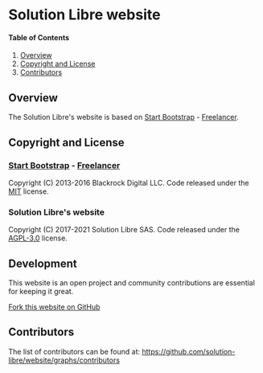 # Solution Libre website

#### Table of Contents

1. [Overview](#overview)
2. [Copyright and License](#copyright-and-license)
3. [Contributors](#contributors)

## Overview

The Solution Libre's website is based on [Start Bootstrap](http://startbootstrap.com/) - [Freelancer](http://startbootstrap.com/template-overviews/freelancer/).

## Copyright and License

### [Start Bootstrap](http://startbootstrap.com/) - [Freelancer](http://startbootstrap.com/template-overviews/freelancer/)

Copyright (C) 2013-2016 Blackrock Digital LLC. Code released under the [MIT](https://github.com/BlackrockDigital/startbootstrap-freelancer/blob/gh-pages/LICENSE) license.

### Solution Libre's website

Copyright (C) 2017-2021 Solution Libre SAS. Code released under the [AGPL-3.0](https://raw.githubusercontent.com/solution-libre/website/master/LICENSE) license.

## Development

This website is an open project and community contributions are essential for keeping it great.

[Fork this website on GitHub](https://github.com/solution-libre/website/fork)

## Contributors

The list of contributors can be found at: https://github.com/solution-libre/website/graphs/contributors
